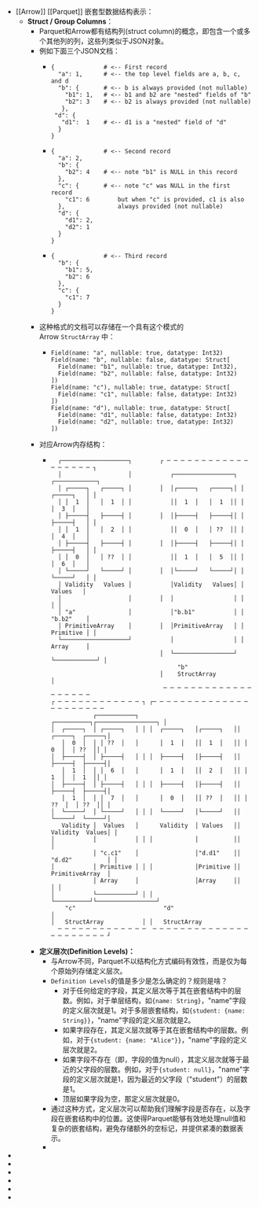 - [[Arrow]] [[Parquet]] 嵌套型数据结构表示：
	- **Struct / Group Columns**：
		- Parquet和Arrow都有结构列(struct column)的概念，即包含一个或多个其他列的列，这些列类似于JSON对象。
		- 例如下面三个JSON文档：
			- ```
			  {              # <-- First record
			    "a": 1,      # <-- the top level fields are a, b, c, and d
			    "b": {       # <-- b is always provided (not nullable)
			      "b1": 1,   # <-- b1 and b2 are "nested" fields of "b"
			      "b2": 3    # <-- b2 is always provided (not nullable)
			     },
			   "d": {
			     "d1":  1    # <-- d1 is a "nested" field of "d"
			    }
			  }
			  ```
			- ```
			  {              # <-- Second record
			    "a": 2,
			    "b": {
			      "b2": 4    # <-- note "b1" is NULL in this record
			    },
			    "c": {       # <-- note "c" was NULL in the first record
			      "c1": 6        but when "c" is provided, c1 is also
			    },               always provided (not nullable)
			    "d": {
			      "d1": 2,
			      "d2": 1
			    }
			  }
			  ```
			- ```
			  {              # <-- Third record
			    "b": {
			      "b1": 5,
			      "b2": 6
			    },
			    "c": {
			      "c1": 7
			    }
			  }
			  ```
		- 这种格式的文档可以存储在一个具有这个模式的Arrow `StructArray` 中：
			- ```
			  Field(name: "a", nullable: true, datatype: Int32)
			  Field(name: "b", nullable: false, datatype: Struct[
			    Field(name: "b1", nullable: true, datatype: Int32),
			    Field(name: "b2", nullable: false, datatype: Int32)
			  ])
			  Field(name: "c"), nullable: true, datatype: Struct[
			    Field(name: "c1", nullable: false, datatype: Int32)
			  ])
			  Field(name: "d"), nullable: true, datatype: Struct[
			    Field(name: "d1", nullable: false, datatype: Int32)
			    Field(name: "d2", nullable: true, datatype: Int32)
			  ])
			  ```
		- 对应Arrow内存结构：
			- ```
			    ┌───────────────────┐        ┌ ─ ─ ─ ─ ─ ─ ─ ─ ─ ─ ─ ─ ─ ─ ─ ─ ─ ─ ┐
			    │                   │           ┌─────────────────┐ ┌────────────┐
			    │ ┌─────┐   ┌─────┐ │        │  │┌─────┐   ┌─────┐│ │  ┌─────┐   │ │
			    │ │  1  │   │  1  │ │           ││  1  │   │  1  ││ │  │  3  │   │
			    │ ├─────┤   ├─────┤ │        │  │├─────┤   ├─────┤│ │  ├─────┤   │ │
			    │ │  1  │   │  2  │ │           ││  0  │   │ ??  ││ │  │  4  │   │
			    │ ├─────┤   ├─────┤ │        │  │├─────┤   ├─────┤│ │  ├─────┤   │ │
			    │ │  0  │   │ ??  │ │           ││  1  │   │  5  ││ │  │  6  │   │
			    │ └─────┘   └─────┘ │        │  │└─────┘   └─────┘│ │  └─────┘   │ │
			    │ Validity   Values │           │Validity   Values│ │   Values   │
			    │                   │        │  │                 │ │            │ │
			    │ "a"               │           │"b.b1"           │ │  "b.b2"    │
			    │ PrimitiveArray    │        │  │PrimitiveArray   │ │  Primitive │ │
			    └───────────────────┘           │                 │ │  Array     │
			                                 │  └─────────────────┘ └────────────┘ │
			                                      "b"
			                                 │    StructArray                      │
			                                  ─ ─ ─ ─ ─ ─ ─ ─ ─ ─ ─ ─ ─ ─ ─ ─ ─ ─ ─
			  ┌ ─ ─ ─ ─ ─ ─ ─ ─ ─ ─ ─ ─ ┐ ┌─ ─ ─ ─ ─ ─ ─ ─ ─ ─ ─ ─ ─ ─ ─ ─ ─ ─ ─ ─ ─ ─
			              ┌───────────┐                ┌──────────┐┌─────────────────┐ │
			  │  ┌─────┐  │ ┌─────┐   │ │ │  ┌─────┐   │┌─────┐   ││ ┌─────┐  ┌─────┐│
			     │  0  │  │ │ ??  │   │      │  1  │   ││  1  │   ││ │  0  │  │ ??  ││ │
			  │  ├─────┤  │ ├─────┤   │ │ │  ├─────┤   │├─────┤   ││ ├─────┤  ├─────┤│
			     │  1  │  │ │  6  │   │      │  1  │   ││  2  │   ││ │  1  │  │  1  ││ │
			  │  ├─────┤  │ ├─────┤   │ │ │  ├─────┤   │├─────┤   ││ ├─────┤  ├─────┤│
			     │  1  │  │ │  7  │   │      │  0  │   ││ ??  │   ││ │ ??  │  │ ??  ││ │
			  │  └─────┘  │ └─────┘   │ │ │  └─────┘   │└─────┘   ││ └─────┘  └─────┘│
			     Validity │  Values   │      Validity  │ Values   ││ Validity  Values│ │
			  │           │           │ │ │            │          ││                 │
			              │ "c.c1"    │                │"d.d1"    ││ "d.d2"          │ │
			  │           │ Primitive │ │ │            │Primitive ││ PrimitiveArray  │
			              │ Array     │                │Array     ││                 │ │
			  │           └───────────┘ │ │            └──────────┘└─────────────────┘
			      "c"                         "d"                                      │
			  │   StructArray           │ │   StructArray
			    ─ ─ ─ ─ ─ ─ ─ ─ ─ ─ ─ ─ ─  ─ ─ ─ ─ ─ ─ ─ ─ ─ ─ ─ ─ ─ ─ ─ ─ ─ ─ ─ ─ ─ ─ ┘
			  ```
		- **定义层次(Definition Levels)：**
			- 与Arrow不同，Parquet不以结构化方式编码有效性，而是仅为每个原始列存储定义层次。
			- `Definition Levels`的值是多少是怎么确定的？规则是啥？
				- 对于任何给定的字段，其定义层次等于其在嵌套结构中的层数。例如，对于单层结构，如`{name: String}`，"name"字段的定义层次就是1。对于多层嵌套结构，如`{student: {name: String}}`，"name"字段的定义层次就是2。
				- 如果字段存在，其定义层次就等于其在嵌套结构中的层数。例如，对于`{student: {name: "Alice"}}`，"name"字段的定义层次就是2。
				- 如果字段不存在（即，字段的值为null），其定义层次就等于最近的父字段的层数。例如，对于`{student: null}`，"name"字段的定义层次就是1，因为最近的父字段（"student"）的层数是1。
				- 顶层如果字段为空，那定义层次就是0。
			- 通过这种方式，定义层次可以帮助我们理解字段是否存在，以及字段在嵌套结构中的位置。这使得Parquet能够有效地处理null值和复杂的嵌套结构，避免存储额外的空标记，并提供紧凑的数据表示。
			-
-
-
-
-
-
-